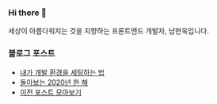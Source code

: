 ### Hi there 👋

세상이 아름다워지는 것을 지향하는 프론트엔드 개발자, 남현욱입니다.

### 블로그 포스트

- [내가 개발 환경을 세팅하는 법](https://hw0k.me/how-to-setup-my-dev-env/)
- [돌아보는 2020년 한 해](https://hw0k.me/2020-retrospective/)
- [이전 포스트 모아보기](https://hw0k.me/previous-posts/)

